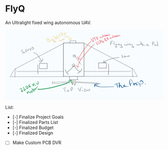 # FlyQ
An Ultralight fixed wing autonomous UAV.

![FlyQ Airframe Design Top](airframe_top.png)
 

List:
- [-] Finalize Project Goals
- [-] Finalized Parts List
- [-] Finalized Budget
- [-] Finalized Design
- [ ] Make Custom PCB DVR
